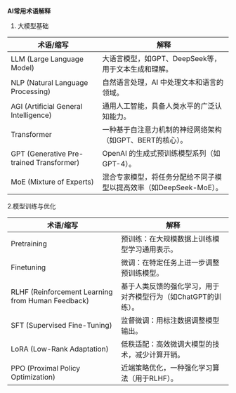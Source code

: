**AI常用术语解释**

1. 大模型基础

| 术语/缩写 | 解释
|-----------|--------  
| LLM (Large Language Model) | 大语言模型，如GPT、DeepSeek等，用于文本生成和理解。
| NLP (Natural Language Processing) | 自然语言处理，AI 中处理文本和语言的领域。
| AGI (Artificial General Intelligence) | 通用人工智能，具备人类水平的广泛认知能力。 
| Transformer | 一种基于自注意力机制的神经网络架构（如GPT、BERT的核心）。
| GPT (Generative Pre-trained Transformer) | OpenAI 的生成式预训练模型系列（如GPT-4）。 
| MoE (Mixture of Experts) | 混合专家模型，将任务分配给不同子模型以提高效率（如DeepSeek-MoE）。

2.模型训练与优化

| 术语/缩写 | 解释
|-----------|--------
| Pretraining | 预训练：在大规模数据上训练模型学习通用表示。
| Finetuning | 微调：在特定任务上进一步调整预训练模型。
| RLHF (Reinforcement Learning from Human Feedback) | 基于人类反馈的强化学习，用于对齐模型行为（如ChatGPT的训练）。
| SFT (Supervised Fine-Tuning) | 监督微调：用标注数据调整模型输出。
| LoRA (Low-Rank Adaptation) | 低秩适配：高效微调大模型的技术，减少计算开销。
| PPO (Proximal Policy Optimization) | 近端策略优化，一种强化学习算法（用于RLHF）。
